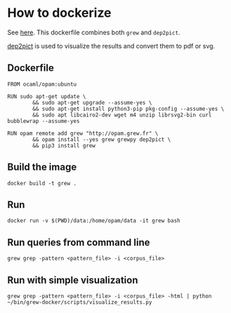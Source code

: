 # How to dockerize

See [here](https://grew.fr/usage/docker/). This dockerfile combines both `grew`
and `dep2pict`.

[dep2pict](https://gitlab.inria.fr/dep2pict/dep2pict_doc/-/tree/master/content) is
used to visualize the results and convert them to pdf or svg.

## Dockerfile

```
FROM ocaml/opam:ubuntu

RUN sudo apt-get update \
		&& sudo apt-get upgrade --assume-yes \
		&& sudo apt-get install python3-pip pkg-config --assume-yes \
		&& sudo apt libcairo2-dev wget m4 unzip librsvg2-bin curl bubblewrap --assume-yes

RUN opam remote add grew "http://opam.grew.fr" \
		&& opam install --yes grew grewpy dep2pict \
		&& pip3 install grew

```

## Build the image

`docker build -t grew .`

## Run

`docker run -v $(PWD)/data:/home/opam/data -it grew bash`

## Run queries from command line

`grew grep -pattern <pattern_file> -i <corpus_file>`

## Run with simple visualization

`grew grep -pattern <pattern_file> -i <corpus_file> -html | python ~/bin/grew-docker/scripts/visualize_results.py`
